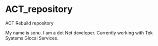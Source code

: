 # ACT_repository
ACT Rebuild repository

My name is sonu. I am a dot Net developer. 
Currently working with Tek Syatems Glocal Services.
